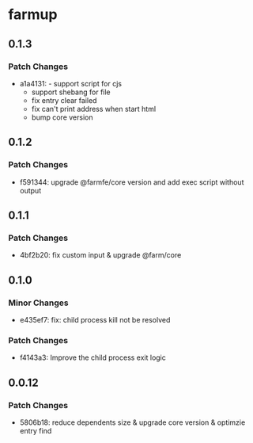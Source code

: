 # farmup

## 0.1.3

### Patch Changes

- a1a4131: - support script for cjs
  - support shebang for file
  - fix entry clear failed
  - fix can't print address when start html
  - bump core version

## 0.1.2

### Patch Changes

- f591344: upgrade @farmfe/core version and add exec script without output

## 0.1.1

### Patch Changes

- 4bf2b20: fix custom input & upgrade @farm/core

## 0.1.0

### Minor Changes

- e435ef7: fix: child process kill not be resolved

### Patch Changes

- f4143a3: Improve the child process exit logic

## 0.0.12

### Patch Changes

- 5806b18: reduce dependents size & upgrade core version & optimzie entry find
